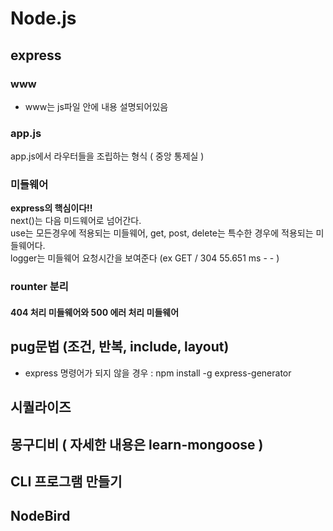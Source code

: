 # Node.js

## express
### www
+ www는 js파일 안에 내용 설명되어있음

### app.js
app.js에서 라우터들을 조립하는 형식 ( 중앙 통제실 )

### 미들웨어
<strong>express의 핵심이다!!</strong><br>
next()는 다음 미드웨어로 넘어간다.<br>
use는 모든경우에 적용되는 미들웨어, get, post, delete는 특수한 경우에 적용되는 미들웨어다.<br>
logger는 미들웨어 요청시간을 보여준다 (ex GET / 304 55.651 ms - - )<br>

### rounter 분리

#### 404 처리 미들웨어와 500 에러 처리 미들웨어

## pug문법 (조건, 반복, include, layout)

+ express 명령어가 되지 않을 경우 : npm install -g express-generator


## 시퀄라이즈
## 몽구디비 ( 자세한 내용은 learn-mongoose ) 
## CLI 프로그램 만들기

## NodeBird 

